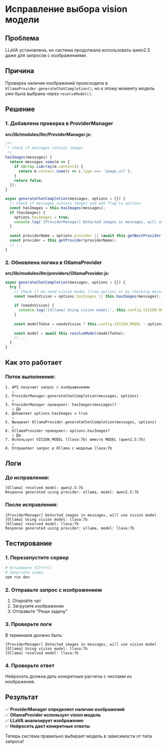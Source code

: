 # Исправление выбора vision модели

## Проблема

LLaVA установлена, но система продолжала использовать qwen2.5 даже для запросов с изображениями.

## Причина

Проверка наличия изображений происходила в `OllamaProvider.generateChatCompletion()`, но к этому моменту модель уже была выбрана через `resolveModel()`.

## Решение

### 1. Добавлена проверка в ProviderManager

**src/lib/modules/llm/ProviderManager.js:**

```javascript
/**
 * Check if messages contain images
 */
hasImages(messages) {
  return messages.some(m => {
    if (Array.isArray(m.content)) {
      return m.content.some(c => c.type === 'image_url');
    }
    return false;
  });
}

async generateChatCompletion(messages, options = {}) {
  // Check if messages contain images and add flag to options
  const hasImages = this.hasImages(messages);
  if (hasImages) {
    options.hasImages = true;
    console.log('[ProviderManager] Detected images in messages, will use vision model');
  }
  
  const providerName = options.provider || (await this.getBestProvider());
  const provider = this.getProvider(providerName);
  // ...
}
```

### 2. Обновлена логика в OllamaProvider

**src/lib/modules/llm/providers/OllamaProvider.js:**

```javascript
async generateChatCompletion(messages, options = {}) {
  try {
    // Check if we need vision model (from options or by checking messages)
    const needsVision = options.hasImages || this.hasImages(messages);
    
    if (needsVision) {
      console.log('[Ollama] Using vision model:', this.config.VISION_MODEL);
    }
    
    const modelToUse = needsVision ? this.config.VISION_MODEL : options.model;
    
    const model = await this.resolveModel(modelToUse);
    // ...
  }
}
```

## Как это работает

### Поток выполнения:

```
1. API получает запрос с изображениями
   ↓
2. ProviderManager.generateChatCompletion(messages, options)
   ↓
3. ProviderManager проверяет: hasImages(messages)?
   ↓ Да
4. Добавляет options.hasImages = true
   ↓
5. Вызывает OllamaProvider.generateChatCompletion(messages, options)
   ↓
6. OllamaProvider проверяет: options.hasImages?
   ↓ Да
7. Использует VISION_MODEL (llava:7b) вместо MODEL (qwen2.5:7b)
   ↓
8. Отправляет запрос в Ollama с моделью llava:7b
```

## Логи

### До исправления:
```
[Ollama] resolved model: qwen2.5:7b
Response generated using provider: ollama, model: qwen2.5:7b
```

### После исправления:
```
[ProviderManager] Detected images in messages, will use vision model
[Ollama] Using vision model: llava:7b
[Ollama] resolved model: llava:7b
Response generated using provider: ollama, model: llava:7b
```

## Тестирование

### 1. Перезапустите сервер

```bash
# Остановите (Ctrl+C)
# Запустите снова
npm run dev
```

### 2. Отправьте запрос с изображением

1. Откройте чат
2. Загрузите изображение
3. Отправьте "Реши задачу"

### 3. Проверьте логи

В терминале должно быть:

```
[ProviderManager] Detected images in messages, will use vision model
[Ollama] Using vision model: llava:7b
[Ollama] resolved model: llava:7b
```

### 4. Проверьте ответ

Нейросеть должна дать конкретные расчеты с числами из изображения.

## Результат

✅ **ProviderManager определяет наличие изображений**  
✅ **OllamaProvider использует vision модель**  
✅ **LLaVA анализирует изображение**  
✅ **Нейросеть дает конкретные ответы**  

Теперь система правильно выбирает модель в зависимости от типа запроса!
